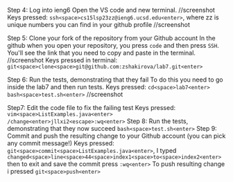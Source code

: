 Step 4:
Log into ieng6
  Open the VS code and new terminal. //screenshot
  Keys pressed: `ssh<space>cs15lsp23zz@ieng6.ucsd.edu<enter>`, where zz is unique numbers you can find in your github profile //screenshot 
  

Step 5:
Clone your fork of the repository from your Github account
 In the github when you open your repository, you press `code` and then press `SSH`. You'll see the link that you need to copy and paste in the terminal. 
 //screenshot
 Keys pressed in terminal: `git<space>clone<space>git@github.com:zshakirova/lab7.git<enter>`

 
Step 6:
Run the tests, demonstrating that they fail
To do this you need to go inside the lab7 and then run tests.
  Keys pressed: `cd<space>lab7<enter>`
`bash<space>test.sh<enter>`
//screenshot

Step7:
Edit the code file to fix the failing test
Keys pressed: `vim<space>ListExamples.java<enter>`
  `/change<enter>jllxi2<escape>:wq<enter>`
Step 8:
Run the tests, demonstrating that they now succeed
`bash<space>test.sh<enter>`
Step 9:
Commit and push the resulting change to your Github account (you can pick any commit message!)
Keys pressed: `git<space>commit<space>ListExamples.java<enter>`, I typed `changed<space>line<space>44<space>index1<space>to<space>index2<enter>` 
then to exit and save the commit press `:wq<enter>`
To push resulting change i pressed `git<space>push<enter>`
